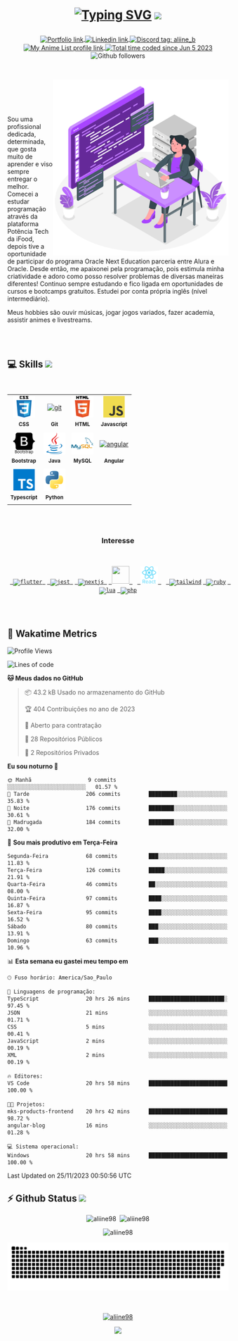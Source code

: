 # <p align = "center"><a href="https://readme-typing-svg.demolab.com/demo/" target="_blank"><img src="https://readme-typing-svg.demolab.com?font=Space+Mono&size=26&duration=4000&pause=102&color=980DE6&vCenter=true&width=480&lines=%E2%9C%A8+Ol%C3%A1%2C+sou+Aline+Bevilacqua%2C;%E2%9C%A8+Desenvolvedora+Front-end!" alt="Typing SVG" /></a> <img src = "https://media3.giphy.com/media/v1.Y2lkPTc5MGI3NjExYTg0ZWU5M2JlNWM1NzQ1ZTcxODEyMzlhZTkwODc3M2VjOGZlYzE1NyZjdD1z/WK2RKTHwsD9NS/giphy.gif" width = "40"></p>

<p align = "center">
    <a href="https://aliine98.github.io" target="_blank">
        <img alt="Portfolio link" align="center" src = "https://img.shields.io/badge/portfolio-8A2BE2?style=for-the-badge">
    </a>
    <a href="https://www.linkedin.com/in/aline-bevilacqua/" target="_blank">
        <img alt="Linkedin link" align="center" src = "https://img.shields.io/badge/LinkedIn-0077B5?style=for-the-badge&logo=linkedin&logoColor=white">
    </a>
    <a href="https://discord.com/" target="_blank">
        <img alt="Discord tag: aliine_b" align="center" src="https://img.shields.io/badge/-aliine__b-5865f2?style=flat-square&logo=Discord&logoColor=FFF" height="28">
    </a>
    <a href="https://myanimelist.net/profile/AyumiiK" target="_blank">
        <img alt="My Anime List profile link" align="center" src = "https://img.shields.io/static/v1?style=for-the-badge&message=MyAnimeList&color=2E51A2&logo=MyAnimeList&logoColor=FFFFFF&label=">
    </a>
    <a href="https://wakatime.com/@aliine"><img src="https://wakatime.com/badge/user/d705bdc6-1244-4026-9380-8de8c1599f8d.svg?style=for-the-badge" alt="Total time coded since Jun 5 2023" align="center"/></a>
    <img alt="Github followers" align="center" src="https://img.shields.io/github/followers/Aliine98?style=for-the-badge&color=bf0f47&logo=github&logoColor=white">
</p><br>

<a href="https://storyset.com/"><img src="./assets/coding-amico.svg" width="400" align="right"></a>

<div align="left">
<br><br><br><br>

Sou uma profissional dedicada, determinada, que gosta muito de aprender e viso sempre entregar o melhor. Comecei a estudar programação através da plataforma Potência Tech da iFood, depois tive a oportunidade de participar do programa Oracle Next Education parceria entre Alura e Oracle. Desde então, me apaixonei pela programação, pois estimula minha criatividade e adoro como posso resolver problemas de diversas maneiras diferentes! Continuo sempre estudando e fico ligada em oportunidades de cursos e bootcamps gratuitos.
Estudei por conta própria inglês (nível intermediário).

Meus hobbies são ouvir músicas, jogar jogos variados, fazer academia, assistir animes e livestreams.
</div>
<br><br>

## 💻 Skills <img src="https://i.giphy.com/media/jQ0G8ErXwiN5oKSSje/200w.webp" width="55">

<br>
<div align = "center">
    <table>
        <tr align="center">
            <td>
                <a href = "https://www.w3schools.com/css/" target = "_blank" rel = "noopener"> <img src = "https://raw.githubusercontent.com/devicons/devicon/master/icons/css3/css3-original-wordmark.svg" alt = "css3" width = "50"/></a>
            </td>
            <td>
                <a href = "https://git-scm.com/" target = "_blank" rel = "noopener"> <img src = "https://www.vectorlogo.zone/logos/git-scm/git-scm-icon.svg" alt = "git" width = "50"/> </a>
            </td>
            <td>
                 <a href = "https://www.w3.org/html/" target = "_blank" rel = "noopener"> <img src = "https://raw.githubusercontent.com/devicons/devicon/master/icons/html5/html5-original-wordmark.svg" alt = "html5" width = "50" /> </a>
            </td>
            <td>
                <a href = "https://developer.mozilla.org/en-US/docs/Web/JavaScript" target = "_blank" rel = "noopener"> <img src = "https://raw.githubusercontent.com/devicons/devicon/master/icons/javascript/javascript-original.svg" alt = "javascript" width = "50" /> </a>
            </td>
        </tr>
        <tr align="center">
            <td>
                <sup><strong>CSS</strong></sup>
            </td>
            <td>
                <sup><strong>Git</strong></sup>
            </td>
            <td>
                <sup><strong>HTML</strong></sup>
            </td>
            <td>
                <sup><strong>Javascript</strong></sup>
            </td>
        </tr>
        <tr align="center">
            <td>
                <a href = "https://getbootstrap.com" target = "_blank" rel = "noopener"> <img src = "https://raw.githubusercontent.com/devicons/devicon/master/icons/bootstrap/bootstrap-plain-wordmark.svg" alt = "bootstrap" width = "50""/> </a>
            </td>
            <td>
                <a href = "https://www.java.com" target = "_blank" rel = "noopener"> <img src = "https://raw.githubusercontent.com/devicons/devicon/master/icons/java/java-original.svg" alt = "java" width = "50" /> </a>
            </td>
            <td>
                <a href = "https://www.mysql.com/" target = "_blank" rel = "noopener"> <img src = "https://raw.githubusercontent.com/devicons/devicon/master/icons/mysql/mysql-original-wordmark.svg" alt = "mysql" width = "50" /> </a>
            </td>
            <td>
                <a href = "https://angular.io" target = "_blank" rel = "noopener"> <img src = "https://angular.io/assets/images/logos/angular/angular.svg" alt = "angular" width = "40" height = "40"/> </a>
            </td>
        </tr>
        <tr align="center">
            <td>
                <sup><strong>Bootstrap</strong></sup>
            </td>
            <td>
                <sup><strong>Java</strong></sup>
            </td>
            <td>
                <sup><strong>MySQL</strong></sup>
            </td>
            <td>
                <sup><strong>Angular</strong></sup>
            </td>
        </tr>
        <tr align="center">
            <td>
                <a href = "https://www.typescriptlang.org/" target = "_blank" rel = "noopener"> <img src = "https://raw.githubusercontent.com/devicons/devicon/master/icons/typescript/typescript-original.svg" alt = "typescript" width = "50" /> </a> 
            </td>
            <td>
                <a href = "https://www.python.org" target = "_blank" rel = "noopener"> <img src = "https://raw.githubusercontent.com/devicons/devicon/master/icons/python/python-original.svg" alt = "python" width = "50"> </a>
            </td>
        </tr>
        <tr align="center">
            <td>
                <sup><strong>Typescript</strong></sup>
            </td>
            <td>
                <sup><strong>Python</strong></sup>
            </td>
        </tr>
    </table>
</div>
<br><br>

### <p align = "center"> Interesse </p>

<br>
<p  align="center"> 
    <code><a href = "https://flutter.dev" target = "_blank" rel = "noopener"> <img src = "https://www.vectorlogo.zone/logos/flutterio/flutterio-icon.svg" alt = "flutter" width = "40" height = "40"/> </a></code> 
    <code><a href = "https://jestjs.io" target = "_blank" rel = "noopener"> <img src = "https://www.vectorlogo.zone/logos/jestjsio/jestjsio-icon.svg" alt = "jest" width = "40" height = "40"/> </a></code>
    <code><a href = "https://nextjs.org/" target = "_blank" rel = "noopener"> <img src = "https://d2nir1j4sou8ez.cloudfront.net/wp-content/uploads/2021/12/nextjs-boilerplate-logo.png" alt = "nextjs" width = "40" height = "40"/> </a></code>
    <code><a href = "https://vuejs.org/" target = "_blank" rel = "noopener"> <img src="https://cdn.jsdelivr.net/gh/devicons/devicon/icons/vuejs/vuejs-original.svg" width = "40" height = "40"/> </a> </code>
    <code><a href = "https://reactjs.org/" target = "_blank" rel = "noopener"> <img src = "https://raw.githubusercontent.com/devicons/devicon/master/icons/react/react-original-wordmark.svg" alt = "react" width = "40" height = "40"/> </a> </code>
    <code><a href = "https://tailwindcss.com/" target = "_blank" rel = "noopener"> <img src = "https://www.vectorlogo.zone/logos/tailwindcss/tailwindcss-icon.svg" alt = "tailwind" width = "40" height = "40"/></a></code>
    <code><a href = "https://www.ruby-lang.org/pt/" target = "_blank" rel = "noopener"> <img src = "https://cdn.jsdelivr.net/gh/devicons/devicon/icons/ruby/ruby-original.svg" alt = "ruby" width = "38" height = "38"/></a></code>
    <code><a href = "https://www.lua.org/portugues.html" target = "_blank" rel = "noopener"> <img src = "https://cdn.jsdelivr.net/gh/devicons/devicon/icons/lua/lua-original-wordmark.svg" alt = "lua" width = "40" height = "40"/></a></code>
    <code><a href = "https://www.php.net/" target = "_blank" rel = "noopener"> <img src = "https://cdn.jsdelivr.net/gh/devicons/devicon/icons/php/php-original.svg" alt = "php" width = "40" height = "40"/></a></code>
</p>
 <br><br>

## 🚀 Wakatime Metrics

<!--START_SECTION:waka-->
![Profile Views](http://img.shields.io/badge/Visualizac%C3%B5es%20do%20perfil-39-blue)

![Lines of code](https://img.shields.io/badge/Desde%20o%20Hello%20World%20eu%20escrevi-104.3%20thousand%20linhas%20de%20c%C3%B3digo-blue)

**🐱 Meus dados no GitHub** 

> 📦 43.2 kB Usado no armazenamento do GitHub 
 > 
> 🏆 404 Contribuições no ano de 2023
 > 
> 💼 Aberto para contratação
 > 
> 📜 28 Repositórios Públicos 
 > 
> 🔑 2 Repositórios Privados 
 > 
**Eu sou noturno 🦉** 

```text
🌞 Manhã                  9 commits           ░░░░░░░░░░░░░░░░░░░░░░░░░   01.57 % 
🌆 Tarde                  206 commits         █████████░░░░░░░░░░░░░░░░   35.83 % 
🌃 Noite                  176 commits         ████████░░░░░░░░░░░░░░░░░   30.61 % 
🌙 Madrugada              184 commits         ████████░░░░░░░░░░░░░░░░░   32.00 % 
```
📅 **Sou mais produtivo em Terça-Feira** 

```text
Segunda-Feira            68 commits          ███░░░░░░░░░░░░░░░░░░░░░░   11.83 % 
Terça-Feira              126 commits         █████░░░░░░░░░░░░░░░░░░░░   21.91 % 
Quarta-Feira             46 commits          ██░░░░░░░░░░░░░░░░░░░░░░░   08.00 % 
Quinta-Feira             97 commits          ████░░░░░░░░░░░░░░░░░░░░░   16.87 % 
Sexta-Feira              95 commits          ████░░░░░░░░░░░░░░░░░░░░░   16.52 % 
Sábado                   80 commits          ███░░░░░░░░░░░░░░░░░░░░░░   13.91 % 
Domingo                  63 commits          ███░░░░░░░░░░░░░░░░░░░░░░   10.96 % 
```


📊 **Esta semana eu gastei meu tempo em** 

```text
🕑︎ Fuso horário: America/Sao_Paulo

💬 Linguagens de programação: 
TypeScript               20 hrs 26 mins      ████████████████████████░   97.45 % 
JSON                     21 mins             ░░░░░░░░░░░░░░░░░░░░░░░░░   01.71 % 
CSS                      5 mins              ░░░░░░░░░░░░░░░░░░░░░░░░░   00.41 % 
JavaScript               2 mins              ░░░░░░░░░░░░░░░░░░░░░░░░░   00.19 % 
XML                      2 mins              ░░░░░░░░░░░░░░░░░░░░░░░░░   00.19 % 

🔥 Editores: 
VS Code                  20 hrs 58 mins      █████████████████████████   100.00 % 

🐱‍💻 Projetos: 
mks-products-frontend    20 hrs 42 mins      █████████████████████████   98.72 % 
angular-blog             16 mins             ░░░░░░░░░░░░░░░░░░░░░░░░░   01.28 % 

💻 Sistema operacional: 
Windows                  20 hrs 58 mins      █████████████████████████   100.00 % 
```


 Last Updated on 25/11/2023 00:50:56 UTC
<!--END_SECTION:waka-->
 
## ⚡ Github Status <img src="https://media0.giphy.com/media/tFqKgC5KSoZRm/200w.webp?cid=ecf05e47hcla6vyid9ijcrxlkfi0j7r01tyr61khwveug5qy&rid=200w.webp&ct=s" width="65">

<p align="center"><img src="https://my-github-readme-stats-git-master-aliine98.vercel.app/api?username=aliine98&show_icons=true&locale=en&theme=radical" alt="aliine98" />&nbsp;&nbsp;<img src = "https://my-github-readme-stats-git-master-aliine98.vercel.app/api/top-langs?username=aliine98&show_icons=true&locale=en&layout=compact&theme=radical&exclude_repo=my-github-readme-stats,github-readme-streak-stats,ajax-com-js-puro" alt = "aliine98" /></p>

<p align="center"><img src = "https://github-readme-streak-stats-aliine98.vercel.app/?user=aliine98&theme=default&theme=radical" alt = "aliine98" /></p>

<div align="center"><picture>
  <source media="(prefers-color-scheme: dark)" srcset="https://raw.githubusercontent.com/Aliine98/Aliine98/output/github-contribution-grid-snake-dark.svg">
  <source media="(prefers-color-scheme: light)" srcset="https://raw.githubusercontent.com/Aliine98/Aliine98/output/github-contribution-grid-snake.svg">
  <img alt="github contribution grid snake animation" src="https://raw.githubusercontent.com/Aliine98/Aliine98/output/github-contribution-grid-snake.svg">
</picture></div>
<br><br>
<p align="center"> <a href="https://github.com/ryo-ma/github-profile-trophy" target="_blank"><img src="https://github-profile-trophy.vercel.app/?username=aliine98&theme=radical&column=4" alt="aliine98" /></a> </p>

<p align = "center"><img src = "https://media4.giphy.com/media/jp74BJUjo1aifN1Rtn/giphy.gif?cid=ecf05e47kau4k3us5927t48mqlbqy35pxvq252k34i4x038g&rid=giphy.gif&ct=g" width = "600"></p>
